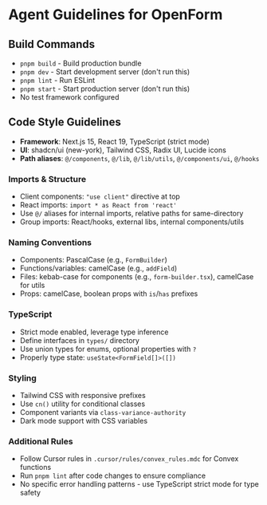 # Agent Guidelines for OpenForm

## Build Commands

- `pnpm build` - Build production bundle
- `pnpm dev` - Start development server (don't run this)
- `pnpm lint` - Run ESLint
- `pnpm start` - Start production server (don't run this)
- No test framework configured

## Code Style Guidelines

- **Framework**: Next.js 15, React 19, TypeScript (strict mode)
- **UI**: shadcn/ui (new-york), Tailwind CSS, Radix UI, Lucide icons
- **Path aliases**: `@/components`, `@/lib`, `@/lib/utils`, `@/components/ui`, `@/hooks`

### Imports & Structure

- Client components: `"use client"` directive at top
- React imports: `import * as React from 'react'`
- Use `@/` aliases for internal imports, relative paths for same-directory
- Group imports: React/hooks, external libs, internal components/utils

### Naming Conventions

- Components: PascalCase (e.g., `FormBuilder`)
- Functions/variables: camelCase (e.g., `addField`)
- Files: kebab-case for components (e.g., `form-builder.tsx`), camelCase for utils
- Props: camelCase, boolean props with `is`/`has` prefixes

### TypeScript

- Strict mode enabled, leverage type inference
- Define interfaces in `types/` directory
- Use union types for enums, optional properties with `?`
- Properly type state: `useState<FormField[]>([])`

### Styling

- Tailwind CSS with responsive prefixes
- Use `cn()` utility for conditional classes
- Component variants via `class-variance-authority`
- Dark mode support with CSS variables

### Additional Rules

- Follow Cursor rules in `.cursor/rules/convex_rules.mdc` for Convex functions
- Run `pnpm lint` after code changes to ensure compliance
- No specific error handling patterns - use TypeScript strict mode for type safety
